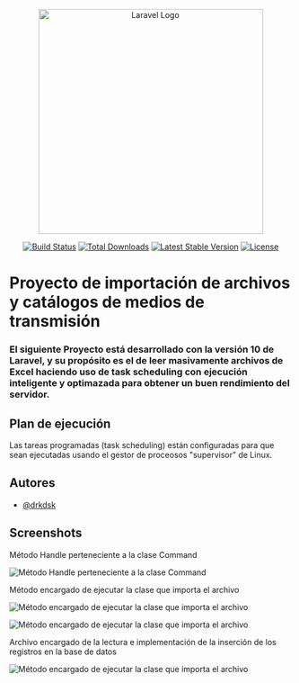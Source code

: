 <p align="center"><a href="https://laravel.com" target="_blank"><img src="https://raw.githubusercontent.com/laravel/art/master/logo-lockup/5%20SVG/2%20CMYK/1%20Full%20Color/laravel-logolockup-cmyk-red.svg" width="400" alt="Laravel Logo"></a></p>

<p align="center">
<a href="https://github.com/laravel/framework/actions"><img src="https://github.com/laravel/framework/workflows/tests/badge.svg" alt="Build Status"></a>
<a href="https://packagist.org/packages/laravel/framework"><img src="https://img.shields.io/packagist/dt/laravel/framework" alt="Total Downloads"></a>
<a href="https://packagist.org/packages/laravel/framework"><img src="https://img.shields.io/packagist/v/laravel/framework" alt="Latest Stable Version"></a>
<a href="https://packagist.org/packages/laravel/framework"><img src="https://img.shields.io/packagist/l/laravel/framework" alt="License"></a>
</p>


# Proyecto de importación de archivos y catálogos de medios de transmisión

### El siguiente Proyecto está desarrollado con la versión 10 de Laravel, y su propósito es el de leer masivamente archivos de Excel haciendo uso de task scheduling con ejecución inteligente y optimazada para obtener un buen rendimiento del servidor.




## Plan de ejecución

Las tareas programadas (task scheduling) están configuradas para que sean ejecutadas usando el gestor de proceosos "supervisor" de Linux.


## Autores

- [@drkdsk](https://www.github.com/DrkDsk)


## Screenshots

Método Handle perteneciente a la clase Command

![Método Handle perteneciente a la clase Command](https://i.imgur.com/OpHPKpe.png)

Método encargado de ejecutar la clase que importa el archivo

![Método encargado de ejecutar la clase que importa el archivo](https://i.imgur.com/0Sz4IY0.png)

![Método encargado de ejecutar la clase que importa el archivo](https://i.imgur.com/Z45WjKb.png)

Archivo encargado de la lectura e implementación de la inserción de los registros en la base de datos

![Método encargado de ejecutar la clase que importa el archivo](https://i.imgur.com/9s5gp7O.png)



